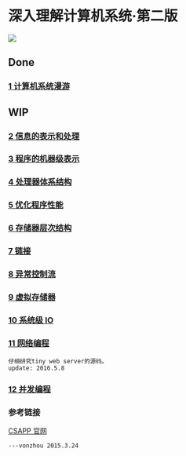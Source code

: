 # 深入理解计算机系统·第二版

![](csapp.jpg)

## Done

### [1 计算机系统漫游](chapter01#1-计算机系统漫游)

## WIP

### [2 信息的表示和处理](chapter02)

### [3 程序的机器级表示](chapter03)

### [4 处理器体系结构](chapter04)

### [5 优化程序性能](chapter05)

### [6 存储器层次结构](chapter06)

### [7 链接](chapter07)

### [8 异常控制流](chapter08)

### [9 虚拟存储器](chapter09)

### [10 系统级 IO](chapter10)

### [11 网络编程](chapter11)

    仔细研究tiny web server的源码。
    update: 2016.5.8

### [12 并发编程](chapter12)

### 参考链接

[CSAPP 官网](http://csapp.cs.cmu.edu/public/students.html)

    ---vonzhou 2015.3.24
